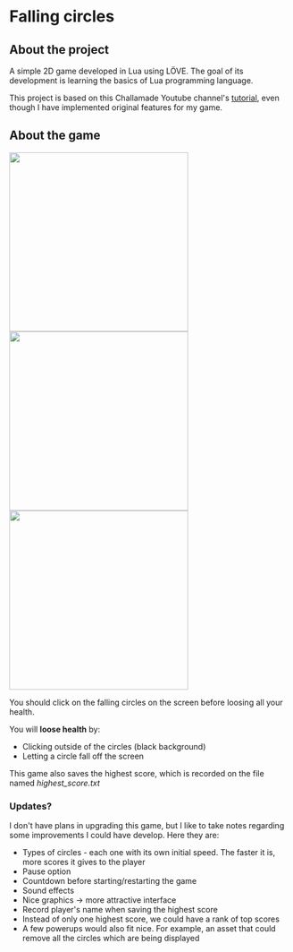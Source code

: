 # Falling circles
## About the project
<p>A simple 2D game developed in Lua using LÖVE. The goal of its development is learning the basics of Lua programming language.</p>
<p>This project is based on this Challamade Youtube channel's <a href="https://www.youtube.com/watch?v=wttKHL90Ank">tutorial</a>, even though I have implemented original features for my game.</p>

## About the game
<img src = "https://github.com/caiofov/FallingCircles-Lua-LOVE/blob/main/img/game_screen.png?raw=true" width = "320vw"> <img src = "https://github.com/caiofov/FallingCircles-Lua-LOVE/blob/main/img/gameover_screen.png?raw=true" width = "320vw"> <img src = "https://github.com/caiofov/FallingCircles-Lua-LOVE/blob/main/img/mainmenu_screen.png?raw=true" width = "320vw">
<p>You should click on the falling circles on the screen before loosing all your health.</p> 
<p>You will <b>loose health</b> by:</p>
<ul>
  <li> Clicking outside of the circles (black background)</li>
  <li> Letting a circle fall off the screen</li>
</ul>
<p>This game also saves the highest score, which is recorded on the file named <i>highest_score.txt</i></p>

### Updates?
<p>I don't have plans in upgrading this game, but I like to take notes regarding some improvements I could have develop. Here they are:</p>
<ul>
  <li> Types of circles - each one with its own initial speed. The faster it is, more scores it gives to the player </li>
  <li> Pause option </li>
  <li> Countdown before starting/restarting the game </li>
  <li> Sound effects </li>
  <li> Nice graphics -> more attractive interface </li>
  <li> Record player's name when saving the highest score </li>
  <li> Instead of only one highest score, we could have a rank of top scores </li>
  <li> A few powerups would also fit nice. For example, an asset that could remove all the circles which are being displayed </li>
</ul>
